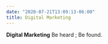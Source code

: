 ```yaml
---
date: "2020-07-21T13:09:13-06:00"
title: Digital Marketing
---
```


**Digital Marketing** Be heard ; Be found.
